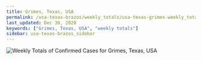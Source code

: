 ```yaml
---
title: Grimes, Texas, USA
permalink: /usa-texas-brazos/weekly_totals/usa-texas-grimes-weekly_totals.html
last_updated: Dec 30, 2020
keywords: ["Grimes, Texas, USA", "weekly totals"]
sidebar: usa-texas-brazos_sidebar
---
```


![Weekly Totals of Confirmed Cases for Grimes, Texas, USA](/covid_tracker/images/graphs/usa-texas-grimes-weekly_totals_graph.png)

